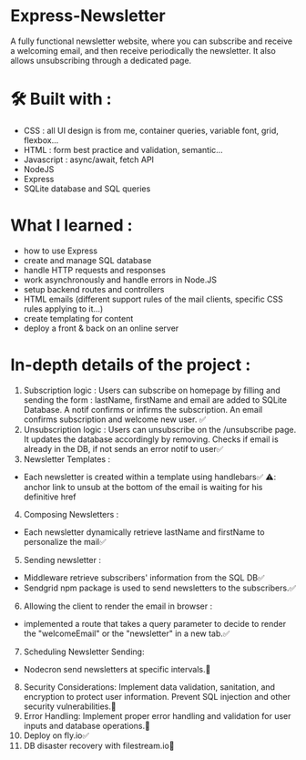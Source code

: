 # Express-Newsletter
A fully functional newsletter website, where you can subscribe and receive a welcoming email, and then receive periodically the newsletter. It also allows unsubscribing through a dedicated page.

# 🛠️ Built with :
- CSS : all UI design is from me, container queries, variable font, grid, flexbox... 
- HTML : form best practice and validation, semantic...
- Javascript : async/await, fetch API
- NodeJS
- Express
- SQLite database and SQL queries

# What I learned :
- how to use Express
- create and manage SQL database
- handle HTTP requests and responses
- work asynchronously and handle errors in Node.JS
- setup backend routes and controllers
- HTML emails (different support rules of the mail clients, specific CSS rules applying to it...)
- create templating for content
- deploy a front & back on an online server

# In-depth details of the project : 
1. Subscription logic : Users can subscribe on homepage by filling and sending the form : lastName, firstName and email are added to SQLite Database. A notif confirms or infirms the subscription. An email confirms subscription and welcome new user. ✅
2. Unsubscription logic : Users can unsubscribe on the /unsubscribe page. It updates the database accordingly by removing. Checks if email is already in the DB, if not sends an error notif to user✅
3. Newsletter Templates : 
- Each newsletter is created within a template using handlebars✅ ⚠️: anchor link to unsub at the bottom of the email is waiting for his definitive href
4. Composing Newsletters :
- Each newsletter dynamically retrieve lastName and firstName to personalize the mail✅
5. Sending newsletter : 
- Middleware retrieve subscribers' information from the SQL DB✅
- Sendgrid npm package is used to send newsletters to the subscribers.✅
6. Allowing the client to render the email in browser :
- implemented a route that takes a query parameter to decide to render the "welcomeEmail" or the "newsletter" in a new tab.✅
7. Scheduling Newsletter Sending:
- Nodecron send newsletters at specific intervals.🚧
8. Security Considerations: Implement data validation, sanitation, and encryption to protect user information. Prevent SQL injection and other security vulnerabilities.🚧
9. Error Handling: Implement proper error handling and validation for user inputs and database operations.🚧
10. Deploy on fly.io✅
11. DB disaster recovery with filestream.io🚧


